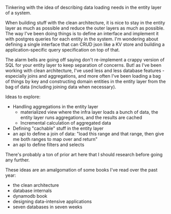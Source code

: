 Tinkering with the idea of describing data loading needs in the entity layer of a system.

When building stuff with the clean architecture, it is nice to stay in the entity layer as much as possible and reduce the outer layers as much as possible. The way I've been doing things is to define an interface and implement it with postgres queries for each entity in the system. I'm wondering about defining a single interface that can CRUD json like a KV store and building a application-specific query specification on top of that.

The alarm bells are going off saying don't re-implement a crappy version of SQL for your entity layer to keep separation of concerns. But! as I've been working with clean architecture, I've used less and less database features - especially joins and aggregations, and more often I've been loading a bag of things by key and constructing domain entities in the entity layer from the bag of data (including joining data when necessary).

Ideas to explore:

- Handling aggregations in the entity layer
  - materialized view where the infra layer loads a bunch of data, the entity layer runs aggregations, and the results are cached
  - Incremental calculation of aggregated data
- Defining "cachable" stuff in the entity layer
- an api to define a join of data: "load this range and that range, then give me both ranges to map over and return"
- an api to define filters and selects

There's probably a ton of prior art here that I should research before going any further.

These ideas are an amalgomation of some books I've read over the past year:

- the clean architecture
- database internals
- dynamodb book
- designing data-intensive applications
- seven databases in seven weeks
